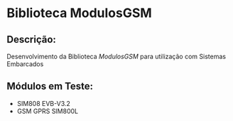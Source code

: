 # Biblioteca ModulosGSM

## Descrição:
Desenvolvimento da Biblioteca _ModulosGSM_ para utilização com Sistemas Embarcados

## Módulos em Teste:
* SIM808 EVB-V3.2
* GSM GPRS SIM800L

